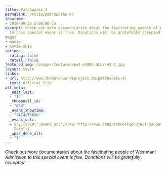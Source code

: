 ```yaml
---
title: Patchworks 4
permalink: /movie/patchworks-4/
showtime:
- 2016-09-25 3:00:00 pm
excerpt: Check out more documentaries about the fascinating people of Westman! Admission
  to this special event is free. Donations will be gratefully accepted. &nbsp;
tags:
- movie
- movie-2016
rating:
  rating: false
  detail: false
featured_img: /images/featured/pw4-eVANS-ALL7-v4-1.jpg
layout: movie
links:
- url: http://www.thepatchworksproject.ca/patchworks-4/
  text: Official Site
all_meta:
  _edit_last:
  - "1"
  _thumbnail_id:
  - "854"
  _evans_showtime:
  - "1474815600"
  _evans_url:
  - a:2:{s:10:"_evans_url";s:48:"http://www.thepatchworksproject.ca/patchworks-4/";s:15:"_evans_url_name";s:13:"Official
    Site";}
  _wpas_done_all:
  - "1"
---
```


Check out more documentaries about the fascinating people of Westman! *Admission to this special event is free. Donations will be gratefully accepted.*